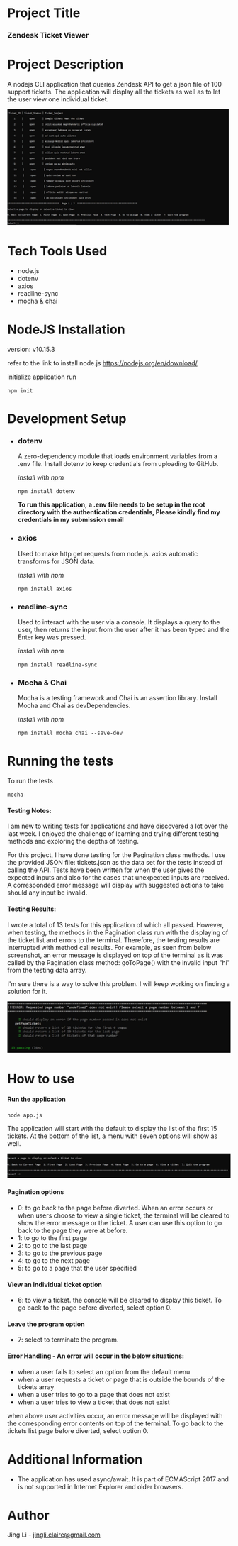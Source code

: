 # Project Title

### Zendesk Ticket Viewer

# Project Description

A nodejs CLI application that queries Zendesk API to get a json file of 100 support tickets. The application will display all the tickets as well as to let the user view one individual ticket.

<p><img src="./docs/screenshot.JPG" width="500"/></p>

# Tech Tools Used

- node.js
- dotenv
- axios
- readline-sync
- mocha & chai

# NodeJS Installation

version: v10.15.3

refer to the link to install node.js https://nodejs.org/en/download/

initialize application run

```
npm init
```

# Development Setup

- ### **dotenv**

  A zero-dependency module that loads environment variables from a .env file. Install dotenv to keep credentials from uploading to GitHub.

  _install with npm_

  ```
  npm install dotenv
  ```

  **To run this application, a .env file needs to be setup in the root directory with the authentication credentials, Please kindly find my credentials in my submission email**

* ### **axios**

  Used to make http get requests from node.js. axios automatic transforms for JSON data.

  _install with npm_

  ```
  npm install axios
  ```

* ### **readline-sync**

  Used to interact with the user via a console. It displays a query to the user, then returns the input from the user after it has been typed and the Enter key was pressed.

  _install with npm_

  ```
  npm install readline-sync
  ```

* ### **Mocha & Chai**

  Mocha is a testing framework and Chai is an assertion library. Install Mocha and Chai as devDependencies.

  _install with npm_

  ```
  npm install mocha chai --save-dev
  ```

# Running the tests

To run the tests

```
mocha
```

#### Testing Notes:

I am new to writing tests for applications and have discovered a lot over the last week. I enjoyed the challenge of learning and trying different testing methods and exploring the depths of testing.

For this project, I have done testing for the Pagination class methods. I use the provided JSON file: tickets.json as the data set for the tests instead of calling the API. Tests have been written for when the user gives the expected inputs and also for the cases that unexpected inputs are received. A corresponded error message will display with suggested actions to take should any input be invalid.

#### Testing Results:

I wrote a total of 13 tests for this application of which all passed. However, when testing, the methods in the Pagination class run with the displaying of the ticket list and errors to the terminal. Therefore, the testing results are interrupted with method call results. For example, as seen from below screenshot, an error message is displayed on top of the terminal as it was called by the Pagination class method: goToPage() with the invalid input "hi" from the testing data array.

I'm sure there is a way to solve this problem. I will keep working on finding a solution for it.

![](/docs/testing_result.jpg)

# How to use

#### Run the application

```
node app.js
```

The application will start with the default to display the list of the first 15 tickets. At the bottom of the list, a menu with seven options will show as well.

![](/docs/menu.jpg)

#### Pagination options

- 0: to go back to the page before diverted. When an error occurs or when users choose to view a single ticket, the terminal will be cleared to show the error message or the ticket. A user can use this option to go back to the page they were at before.
- 1: to go to the first page
- 2: to go to the last page
- 3: to go to the previous page
- 4: to go to the next page
- 5: to go to a page that the user specified

#### View an individual ticket option

- 6: to view a ticket. the console will be cleared to display this ticket. To go back to the page before diverted, select option 0.

#### Leave the program option

- 7: select to terminate the program.

#### Error Handling - An error will occur in the below situations:

- when a user fails to select an option from the default menu
- when a user requests a ticket or page that is outside the bounds of the tickets array
- when a user tries to go to a page that does not exist
- when a user tries to view a ticket that does not exist

when above user activities occur, an error message will be displayed with the corresponding error contents on top of the terminal. To go back to the tickets list page before diverted, select option 0.

# Additional Information

- The application has used async/await. It is part of ECMAScript 2017 and is not supported in Internet Explorer and older browsers.

# Author

Jing Li - jingli.claire@gmail.com
